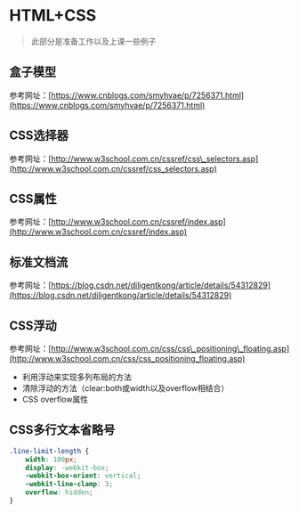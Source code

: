# HTML+CSS

>此部分是准备工作以及上课一些例子

## 盒子模型

参考网址：[https://www.cnblogs.com/smyhvae/p/7256371.html](https://www.cnblogs.com/smyhvae/p/7256371.html)

## CSS选择器

参考网址：[http://www.w3school.com.cn/cssref/css\_selectors.asp](http://www.w3school.com.cn/cssref/css_selectors.asp)

## CSS属性

参考网址：[http://www.w3school.com.cn/cssref/index.asp](http://www.w3school.com.cn/cssref/index.asp)

## 标准文档流

参考网址：[https://blog.csdn.net/diligentkong/article/details/54312829](https://blog.csdn.net/diligentkong/article/details/54312829)

## CSS浮动

参考网址：[http://www.w3school.com.cn/css/css\_positioning\_floating.asp](http://www.w3school.com.cn/css/css_positioning_floating.asp)

* 利用浮动来实现多列布局的方法
* 清除浮动的方法（clear:both或width以及overflow相结合）
* CSS overflow属性

## CSS多行文本省略号

```css
.line-limit-length {
    width: 100px;
    display: -webkit-box;
    -webkit-box-orient: vertical;
    -webkit-line-clamp: 3;
    overflow: hidden;
}
```